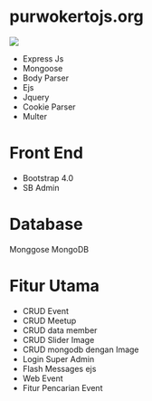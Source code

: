 # purwokertojs.org

<img src="https://github.com/201501138purwono/purwokertojs.org/blob/master/src/img/webprev.png">

<ul>
<li>Express Js</li>
<li>Mongoose</li>
<li>Body Parser</li>
<li>Ejs</li>
<li>Jquery</li>
<li>Cookie Parser</li>
<li>Multer</li>
</ul>

<h1>Front End</h1>
<ul>
<li>Bootstrap 4.0</li>
<li>SB Admin</li>
</ul>

<h1>Database </h1>

Monggose MongoDB

<h1>Fitur Utama</h1>
<ul>
<li>CRUD Event</li>
<li>CRUD Meetup</li>
<li>CRUD data member</li>
<li>CRUD Slider Image</li>
<li>CRUD mongodb dengan Image</li>
<li>Login Super Admin</li>
<li>Flash Messages ejs</li>
<li>Web Event</li>
<li>Fitur Pencarian Event</li>

</ul>
